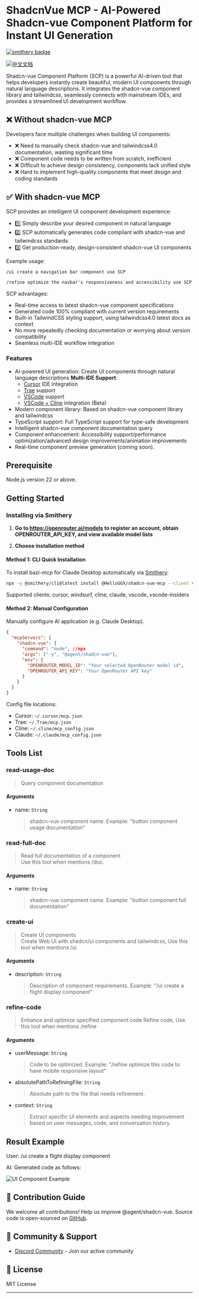 # ShadcnVue MCP - AI-Powered Shadcn-vue Component Platform for Instant UI Generation

[![smithery badge](https://smithery.ai/badge/@HelloGGX/shadcn-vue-mcp)](https://smithery.ai/server/@HelloGGX/shadcn-vue-mcp)

[![中文文档](https://img.shields.io/badge/docs-中文版-yellow)](./docs/README.zh-CN.md)

Shadcn-vue Component Platform (SCP) is a powerful AI-driven tool that helps developers instantly create beautiful, modern UI components through natural language descriptions. It integrates the shadcn-vue component library and tailwindcss, seamlessly connects with mainstream IDEs, and provides a streamlined UI development workflow.

## ❌ Without shadcn-vue MCP

Developers face multiple challenges when building UI components:

- ❌ Need to manually check shadcn-vue and tailwindcss4.0 documentation, wasting significant time
- ❌ Component code needs to be written from scratch, inefficient
- ❌ Difficult to achieve design consistency, components lack unified style
- ❌ Hard to implement high-quality components that meet design and coding standards

## ✅ With shadcn-vue MCP

SCP provides an intelligent UI component development experience:

- 1️⃣ Simply describe your desired component in natural language
- 2️⃣ SCP automatically generates code compliant with shadcn-vue and tailwindcss standards
- 3️⃣ Get production-ready, design-consistent shadcn-vue UI components

Example usage:

```txt
/ui create a navigation bar component use SCP
```

```txt
/refine optimize the navbar's responsiveness and accessibility use SCP
```

SCP advantages:

- Real-time access to latest shadcn-vue component specifications
- Generated code 100% compliant with current version requirements
- Built-in TailwindCSS styling support, using tailwindcss4.0 latest docs as context
- No more repeatedly checking documentation or worrying about version compatibility
- Seamless multi-IDE workflow integration

### Features

- AI-powered UI generation: Create UI components through natural language descriptions
  **Multi-IDE Support**:
  - [Cursor](https://cursor.com) IDE integration
  - [Trae](https://www.trae.ai/) support
  - [VSCode](https://code.visualstudio.com/) support
  - [VSCode + Cline](https://cline.bot) integration (Beta)
- Modern component library: Based on shadcn-vue component library and tailwindcss
- TypeScript support: Full TypeScript support for type-safe development
- Intelligent shadcn-vue component documentation query
- Component enhancement: Accessibility support/performance optimization/advanced design improvements/animation improvements
- Real-time component preview generation (coming soon).

## Prerequisite

Node.js version 22 or above.

## Getting Started

### Installing via Smithery

1. **Go to **https://openrouter.ai/models** to register an account, obtain OPENROUTER_API_KEY, and view available model lists**

2. **Choose installation method**

#### Method 1: CLI Quick Installation

To install bazi-mcp for Claude Desktop automatically via [Smithery](https://smithery.ai/server/@HelloGGX/shadcn-vue-mcp):

```bash
npx -y @smithery/cli@latest install @HelloGGX/shadcn-vue-mcp --client vscode
```

Supported clients: cursor, windsurf, cline, claude, vscode, vscode-insiders

#### Method 2: Manual Configuration

Manually configure AI application (e.g. Claude Desktop).

```json
{
  "mcpServers": {
    "shadcn-vue": {
      "command": "node", //npx
      "args": ["-y", "@agent/shadcn-vue"],
      "env": {
        "OPENROUTER_MODEL_ID": "Your selected OpenRouter model id",
        "OPENROUTER_API_KEY": "Your OpenRouter API key"
      }
    }
  }
}
```

Config file locations:

- Cursor: `~/.cursor/mcp.json`
- Trae: `~/.Trae/mcp.json`
- Cline: `~/.cline/mcp_config.json`
- Claude: `~/.claude/mcp_config.json`

## Tools List

### read-usage-doc

> Query component documentation

#### Arguments

- name: `String`
  > shadcn-vue component name. Example: "button component usage documentation"

### read-full-doc

> Read full documentation of a component  
> Use this tool when mentions /doc.

#### Arguments

- name: `String`
  > shadcn-vue component name. Example: "button component full documentation"

### create-ui

> Create UI components  
> Create Web UI with shadcn/ui components and tailwindcss, Use this tool when mentions /ui

#### Arguments

- description: `String`
  > Description of component requirements. Example: "/ui create a flight display component"

### refine-code

> Enhance and optimize specified component code
> Refine code, Use this tool when mentions /refine

#### Arguments

- userMessage: `String`
  > Code to be optimized. Example: "/refine optimize this code to have mobile responsive layout"
- absolutePathToRefiningFile: `String`
  > Absolute path to the file that needs refinement.
- context: `String`
  > Extract specific UI elements and aspects needing improvement based on user messages, code, and conversation history.

## Result Example

User: /ui create a flight display component

AI: Generated code as follows:

![UI Component Example](https://github.com/HelloGGX/tailwindcss-mcp/raw/main/docs/ui.png)

## 🤝 Contribution Guide

We welcome all contributions! Help us improve @agent/shadcn-vue. Source code is open-sourced on [GitHub](https://github.com/HelloGGX/shadcn-vue-mcp).

## 👥 Community & Support

- [Discord Community](https://discord.gg/82Kf65ut) - Join our active community
<!-- - [WeChat](https://x.com/serafimcloud) - Follow for latest updates -->

## 📝 License

MIT License

---
